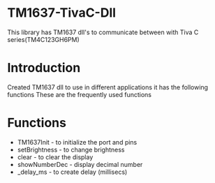 # TM1637-TivaC-Dll
This library has TM1637 dll's to communicate between with Tiva C series(TM4C123GH6PM) 

# Introduction 
Created TM1637 dll to use in different applications it has the following functions 
These are the frequently used functions
# Functions
* TM1637Init  - to initialize the port and pins
* setBrightness - to change brightness
* clear - to clear the display
* showNumberDec - display decimal number 
* _delay_ms - to create delay (millisecs)
